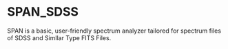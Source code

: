 # SPAN_SDSS
SPAN is a basic, user-friendly spectrum analyzer tailored for spectrum files of SDSS and Simllar Type FITS Files.
